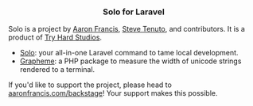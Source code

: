 <h3 align="center">Solo for Laravel</h3>

Solo is a project by [Aaron Francis](https://x.com/aarondfrancis), [Steve Tenuto](https://x.com/steve_tenuto), and contributors. It is a product of [Try Hard Studios](https://tryhardstudios.com/).

- [Solo](https://github.com/soloterm/solo): your all-in-one Laravel command to tame local development.
- [Grapheme](https://github.com/soloterm/grapheme): a PHP package to measure the width of unicode strings rendered to a terminal.

If you'd like to support the project, please head to [aaronfrancis.com/backstage](https://aaronfrancis.com/backstage)! Your support makes this possible.